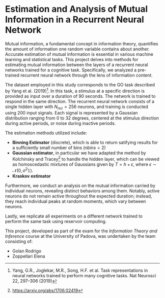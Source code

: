 # Estimation and Analysis of Mutual Information in a Recurrent Neural Network

Mutual information, a fundamental concept in information theory, quantifies the amount of information one random variable contains about another. Accurate estimation of mutual information is essential in various machine learning and statistical tasks. This project delves into methods for estimating mutual information between the layers of a recurrent neural networks trained for a cognitive task. Specifically, we analyzed a pre-trained recurrent neural network through the lens of information content.

The dataset employed in this study corresponds to the GO task described by Yang et al. (2019)[^1]. In this task, a stimulus at a specific direction is provided as input over a duration of 90 seconds. The network is trained to respond in the same direction. The recurrent neural network consists of a single hidden layer with $N_{rec} = 256$ neurons, and training is conducted using 200 input signals. Each signal is represented by a Gaussian distribution ranging from 0 to 32 degrees, centered at the stimulus direction during active periods, or noise during inactive periods.

The estimation methods utilized include:

* **Binning Estimator** (discrete), which is able to return satifying results for a sufficiently small number of bins ($nbins = 2$)
* **Gaussian estimator**, in particular we have adapted the method by Kolchinsky and Tracey[^2] to handle the hidden layer, which can be viewed as homoscedastic mixtures of Gaussians given by $T = h + \epsilon$, where $\epsilon \sim \mathcal{N}(0,\sigma^2 \mathbb{1})$.
* **Kraskov estimator**

Furthermore, we conduct an analysis on the mutual information carried by individual neurons, revealing distinct behaviors among them. Notably, active neurons do not remain active throughout the expected duration; instead, they reach individual peaks at random moments, which vary between neurons.

Lastly, we replicate all experiments on a different network trained to perform the same task using reservoir computing.

This project, developed as part of the exam for the *Information Theory and Inference* course at the University of Padova, was undertaken by the team consisting of:
* Golan Rodrigo
* Zoppellari Elena

[^1]: Yang, G.R., Joglekar, M.R., Song, H.F. et al. Task representations in neural networks trained to perform many cognitive tasks. Nat Neurosci 22, 297–306 (2019)
[^2]: https://arxiv.org/abs/1706.02419
